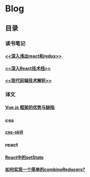 # Blog

## 目录
### 读书笔记
#### [<<深入浅出react和redux>>](https://github.com/alekoshen712/random-note/issues/1)
#### [<<深入React技术栈>>](https://github.com/alekoshen712/random-note/issues/5)
#### [<<现代前端技术解析>>](https://github.com/alekoshen712/Blog/issues/2)

### 译文
#### [Vue.js 框架的优势与缺陷](https://github.com/alekoshen712/Blog/issues/4)


### css
#### [css-skill](https://github.com/alekoshen712/Blog/issues/3)

### react
#### [React中的setState](https://github.com/alekoshen712/Blog/issues/6)
#### [如何实现一个简单的combineReducers?](https://github.com/alekoshen712/Blog/issues/7)
